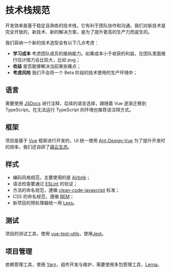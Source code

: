 # 技术栈规范

开发效率是基于稳定且熟练的技术栈，它有利于团队协作和沟通。我们对新技术是完全开放的，新技术、新的解决方案，是为了提升更高的生产力而诞生的。

我们容纳一个新的技术选型会有以下几点考虑：
- **学习成本** 考虑团队成员的接纳能力。如果成本小于收获的利益，在团队里面推行估计阻力会比较大，比如 pug；
- **收益** 是否能够解决当前某些痛点；
- **考虑风险** 我们不会将一个 Beta 阶段的技术使用的生产环境中；

## 语言
需要使用 [JSDocs](http://www.dba.cn/book/jsdoc/) 进行注释，后续的语言选择，跟随着 Vue 逐渐迁移到 TypeScript。在无法运行 TypeScript 的环境也推荐该注释方式。

## 框架
项目是基于 [Vue](https://cn.vuejs.org/v2/guide/index.html) 框架进行开发的，UI 统一使用 [Ant-Design-Vue](https://vue.ant.designh) 为了提升开发时的效率，我们还自研了[禧云生态](https://xiyun-international.github.io/xy/)。

## 样式
- 编码风格规范，主要使用的是 [Airbnb](https://github.com/airbnb/javascript)；
- 语法检查要通过 [ESLint](https://eslint.org) 的验证；
- 方法的命名规范，遵循 [clean-code-javascript](https://github.com/ryanmcdermott/clean-code-javascript) 标准；
- CSS 的命名规范，遵循 [BEM](https://en.bem.info/methodology/quick-start/)；
- 新项目的预处理器统一用 [Less](http://lesscss.cn/)。

## 测试
项目的测试工具，使用 [vue-test-utils](https://vue-test-utils.vuejs.org/zh/)，使用[Jest](https://jestjs.io/docs/en/tutorial-react)。

## 项目管理
依赖管理工具，使用 [Yarn](https://www.yarnpkg.com/zh-Hans/)，组件开发与维护，需要使用多包管理工具，[Lerna](https://github.com/lerna/lerna)。

